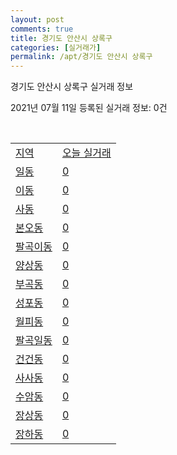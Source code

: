 ```yaml
---
layout: post
comments: true
title: 경기도 안산시 상록구
categories: [실거래가]
permalink: /apt/경기도 안산시 상록구
---
```


경기도 안산시 상록구 실거래 정보

2021년 07월 11일 등록된 실거래 정보: 0건

<script type="text/javascript">
  google.charts.load('current', {'packages':['corechart']});
  google.charts.setOnLoadCallback(drawChart);

  function drawChart() {
    var data = google.visualization.arrayToDataTable([['거래일', '매매', '전월세', '전매'], ['20-07', 169, 260, 23], ['20-08', 206, 314, 25], ['20-09', 186, 307, 22], ['20-10', 240, 274, 21], ['20-11', 317, 258, 22], ['20-12', 338, 259, 21], ['21-01', 669, 275, 14], ['21-02', 412, 371, 4], ['21-03', 276, 333, 5], ['21-04', 213, 213, 0], ['21-05', 199, 166, 0], ['21-06', 135, 156, 0], ['21-07', 8, 16, 0]]);

    var options = {
      title: '최근 1년간 유형별 거래량 추이',
      legend: { position: 'bottom' }
    };

    var chart = new google.visualization.LineChart(document.getElementById('columnchart_material'));
    chart.draw(data, (options));
  }
</script>

<div id="columnchart_material" style="width: 95%; margin-left: -35px"></div>
<br>
<table class="sortable">
  <tr>
    <td><a href="#">지역</a></td>
    <td><a href="#">오늘 실거래</a></td>
  </tr>

  
  <tr class="item">
    <td><a href="경기도 안산시 상록구 일동">일동</a></td>
    <td><a href="경기도 안산시 상록구 일동">0</a></td>
  </tr>
    

  <tr class="item">
    <td><a href="경기도 안산시 상록구 이동">이동</a></td>
    <td><a href="경기도 안산시 상록구 이동">0</a></td>
  </tr>
    

  <tr class="item">
    <td><a href="경기도 안산시 상록구 사동">사동</a></td>
    <td><a href="경기도 안산시 상록구 사동">0</a></td>
  </tr>
    

  <tr class="item">
    <td><a href="경기도 안산시 상록구 본오동">본오동</a></td>
    <td><a href="경기도 안산시 상록구 본오동">0</a></td>
  </tr>
    

  <tr class="item">
    <td><a href="경기도 안산시 상록구 팔곡이동">팔곡이동</a></td>
    <td><a href="경기도 안산시 상록구 팔곡이동">0</a></td>
  </tr>
    

  <tr class="item">
    <td><a href="경기도 안산시 상록구 양상동">양상동</a></td>
    <td><a href="경기도 안산시 상록구 양상동">0</a></td>
  </tr>
    

  <tr class="item">
    <td><a href="경기도 안산시 상록구 부곡동">부곡동</a></td>
    <td><a href="경기도 안산시 상록구 부곡동">0</a></td>
  </tr>
    

  <tr class="item">
    <td><a href="경기도 안산시 상록구 성포동">성포동</a></td>
    <td><a href="경기도 안산시 상록구 성포동">0</a></td>
  </tr>
    

  <tr class="item">
    <td><a href="경기도 안산시 상록구 월피동">월피동</a></td>
    <td><a href="경기도 안산시 상록구 월피동">0</a></td>
  </tr>
    

  <tr class="item">
    <td><a href="경기도 안산시 상록구 팔곡일동">팔곡일동</a></td>
    <td><a href="경기도 안산시 상록구 팔곡일동">0</a></td>
  </tr>
    

  <tr class="item">
    <td><a href="경기도 안산시 상록구 건건동">건건동</a></td>
    <td><a href="경기도 안산시 상록구 건건동">0</a></td>
  </tr>
    

  <tr class="item">
    <td><a href="경기도 안산시 상록구 사사동">사사동</a></td>
    <td><a href="경기도 안산시 상록구 사사동">0</a></td>
  </tr>
    

  <tr class="item">
    <td><a href="경기도 안산시 상록구 수암동">수암동</a></td>
    <td><a href="경기도 안산시 상록구 수암동">0</a></td>
  </tr>
    

  <tr class="item">
    <td><a href="경기도 안산시 상록구 장상동">장상동</a></td>
    <td><a href="경기도 안산시 상록구 장상동">0</a></td>
  </tr>
    

  <tr class="item">
    <td><a href="경기도 안산시 상록구 장하동">장하동</a></td>
    <td><a href="경기도 안산시 상록구 장하동">0</a></td>
  </tr>
    


</table>


    